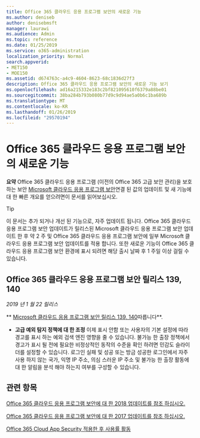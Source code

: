 ```yaml
---
title: Office 365 클라우드 응용 프로그램 보안의 새로운 기능
ms.author: deniseb
author: denisebmsft
manager: laurawi
ms.audience: Admin
ms.topic: reference
ms.date: 01/25/2019
ms.service: o365-administration
localization_priority: Normal
search.appverid:
- MET150
- MOE150
ms.assetid: d674763c-a4c9-4604-8623-68c1836d27f3
description: Office 365 클라우드 응용 프로그램 보안의 새로운 기능 보기
ms.openlocfilehash: ad16a215332e183c2bf821095610f6379a88be01
ms.sourcegitcommit: 38ba284b793b080b77d9c9d94ae5a0b6c1ba689b
ms.translationtype: MT
ms.contentlocale: ko-KR
ms.lasthandoff: 01/26/2019
ms.locfileid: "29570194"
---
```

# <a name="what-is-new-in-office-365-cloud-app-security"></a>Office 365 클라우드 응용 프로그램 보안의 새로운 기능

**요약** Office 365 클라우드 응용 프로그램 (이전의 Office 365 고급 보안 관리)을 보호 하는 보안 [Microsoft 클라우드 응용 프로그램 보안](https://aka.ms/whatiscas)연결 된 값의 업데이트 및 새 기능에 대 한 빠른 개요를 얻으려면이 문서를 읽어보십시오.
  
> [!TIP]
> 이 문서는 추가 되거나 개선 된 기능으로, 자주 업데이트 됩니다. Office 365 클라우드 응용 프로그램 보안 업데이트가 릴리스된 Microsoft 클라우드 응용 프로그램 보안 업데이트 한 후 약 2 주 및 Office 365 클라우드 응용 프로그램 보안에 일부 Microsoft 클라우드 응용 프로그램 보안 업데이트를 적용 합니다. 또한 새로운 기능이 Office 365 클라우드 응용 프로그램 보안 환경에 표시 되려면 해당 출시 날짜 후 1 주일 이상 걸릴 수 있습니다.

## <a name="office-365-cloud-app-security-releases-139-140"></a>Office 365 클라우드 응용 프로그램 보안 릴리스 139, 140

*2019 년 1 월 22 릴리스*

** [Microsoft 클라우드 응용 프로그램 보안 릴리스 139, 140](https://docs.microsoft.com/cloud-app-security/release-notes#cloud-app-security-release-139-140)따릅니다**.

- **고급 예외 탐지 정책에 대 한 조정** 이제 표시 안함 또는 사용자의 기본 설정에 따라 경고를 표시 하는 예외 검색 엔진 영향을 줄 수 있습니다. 불가능 한 출장 정책에서 경고가 표시 될 전에 필요한 비정상적인 동작의 수준을 확인 하려면 민감도 슬라이더를 설정할 수 있습니다. 로그인 실패 및 성공 또는 방금 성공한 로그인에서 자주 사용 하지 않는 국가, 익명 IP 주소, 의심 스러운 IP 주소 및 불가능 한 출장 활동에 대 한 알림을 분석 해야 하는지 여부를 구성할 수 있습니다. 

## <a name="related-topics"></a>관련 항목

[Office 365 클라우드 응용 프로그램 보안에 대 한 2018 업데이트를 참조 하십시오.](new-in-office-365-cas-2018.md)

[Office 365 클라우드 응용 프로그램 보안에 대 한 2017 업데이트를 참조 하십시오.](new-in-office-365-cas-2017.md)
    
[Office 365 Cloud App Security 적용한 후 사용률 활동](utilization-activities-for-ocas.md)